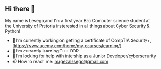 ## Hi there 👋
My name is Lesego,and I'm a first year Bsc Computer science student at the University of Pretoria insterested in all things about Cyber Security & Python!
- 🔭 I’m currently working on getting a certificate of CompTIA Security+,[https://www.udemy.com/home/my-courses/learning/]
- 🌱 I’m currently learning C++ OOP
- 🤔 I’m looking for help with intership as a Junior Developer/cybersecurity
- 📫 How to reach me: magezalesego@gmail.com 
<!--
**lesego432/lesego432** is a ✨ _special_ ✨ repository because its `README.md` (this file) appears on your GitHub profile.

Here are some ideas to get you started:

- 🔭 I’m currently working on ...
- 🌱 I’m currently learning ...
- 👯 I’m looking to collaborate on ...
- 🤔 I’m looking for help with ...
- 💬 Ask me about ...
- 📫 How to reach me: ...
- 😄 Pronouns: ...
- ⚡ Fun fact: ...
-->
